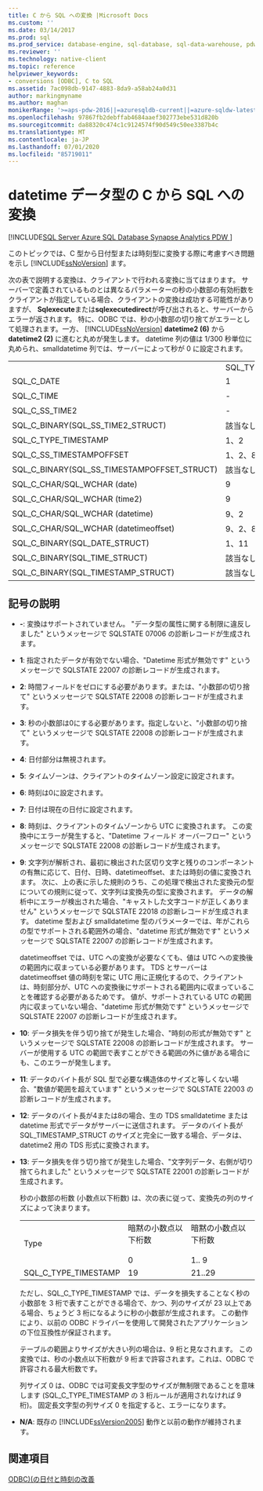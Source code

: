 ```yaml
---
title: C から SQL への変換 |Microsoft Docs
ms.custom: ''
ms.date: 03/14/2017
ms.prod: sql
ms.prod_service: database-engine, sql-database, sql-data-warehouse, pdw
ms.reviewer: ''
ms.technology: native-client
ms.topic: reference
helpviewer_keywords:
- conversions [ODBC], C to SQL
ms.assetid: 7ac098db-9147-4883-8da9-a58ab24a0d31
author: markingmyname
ms.author: maghan
monikerRange: '>=aps-pdw-2016||=azuresqldb-current||=azure-sqldw-latest||>=sql-server-2016||=sqlallproducts-allversions||>=sql-server-linux-2017||=azuresqldb-mi-current'
ms.openlocfilehash: 97867fb2debffab4684aaef302773ebe531d820b
ms.sourcegitcommit: da88320c474c1c9124574f90d549c50ee3387b4c
ms.translationtype: MT
ms.contentlocale: ja-JP
ms.lasthandoff: 07/01/2020
ms.locfileid: "85719011"
---
```

# <a name="datetime-data-type-conversions-from-c-to-sql"></a>datetime データ型の C から SQL への変換
[!INCLUDE[SQL Server Azure SQL Database Synapse Analytics PDW ](../../includes/applies-to-version/sql-asdb-asdbmi-asdw-pdw.md)]

  このトピックでは、C 型から日付型または時刻型に変換する際に考慮すべき問題を示し [!INCLUDE[ssNoVersion](../../includes/ssnoversion-md.md)] ます。  
  
 次の表で説明する変換は、クライアントで行われる変換に当てはまります。 サーバーで定義されているものとは異なるパラメーターの秒の小数部の有効桁数をクライアントが指定している場合、クライアントの変換は成功する可能性がありますが、 **Sqlexecute**または**sqlexecutedirect**が呼び出されると、サーバーからエラーが返されます。 特に、ODBC では、秒の小数部の切り捨てがエラーとして処理されます。一方、 [!INCLUDE[ssNoVersion](../../includes/ssnoversion-md.md)] **datetime2 (6)** から**datetime2 (2)** に進むと丸めが発生します。 datetime 列の値は 1/300 秒単位に丸められ、smalldatetime 列では、サーバーによって秒が 0 に設定されます。  
  
|||||||||  
|-|-|-|-|-|-|-|-|  
||SQL_TYPE_DATE|SQL_TYPE_TIME|SQL_SS_TIME2|SQL_TYPE_TIMESTAMP|SQL_SS_TIMSTAMPOFFSET|SQL_CHAR|SQL_WCHAR|  
|SQL_C_DATE|1|-|-|1、6|1、5、6|1、13|1、13|  
|SQL_C_TIME|-|1|1|1、7|1、5、7|1、13|1、13|  
|SQL_C_SS_TIME2|-|1、3|1、10|1、7|1、5、7|1、13|1、13|  
|SQL_C_BINARY(SQL_SS_TIME2_STRUCT)|該当なし|該当なし|1、10、11|該当なし|該当なし|該当なし|該当なし|  
|SQL_C_TYPE_TIMESTAMP|1、2|1、3、4|1、4、10|1、10|1、5、10|1、13|1、13|  
|SQL_C_SS_TIMESTAMPOFFSET|1、2、8|1、3、4、8|1、4、8、10|1、8、10|1、10|1、13|1、13|  
|SQL_C_BINARY(SQL_SS_TIMESTAMPOFFSET_STRUCT)|該当なし|該当なし|該当なし|該当なし|1、10、11|該当なし|該当なし|  
|SQL_C_CHAR/SQL_WCHAR (date)|9|9|9|9、6|9、5、6|該当なし|該当なし|  
|SQL_C_CHAR/SQL_WCHAR (time2)|9|9、3|9、10|9、7、10|9、5、7、10|該当なし|該当なし|  
|SQL_C_CHAR/SQL_WCHAR (datetime)|9、2|9、3、4|9、4、10|9、10|9、5、10|該当なし|該当なし|  
|SQL_C_CHAR/SQL_WCHAR (datetimeoffset)|9、2、8|9、3、4、8|9、4、8、10|9、8、10|9、10|該当なし|該当なし|  
|SQL_C_BINARY(SQL_DATE_STRUCT)|1、11|該当なし|該当なし|該当なし|該当なし|該当なし|該当なし|  
|SQL_C_BINARY(SQL_TIME_STRUCT)|該当なし|該当なし|該当なし|該当なし|該当なし|該当なし|該当なし|  
|SQL_C_BINARY(SQL_TIMESTAMP_STRUCT)|該当なし|該当なし|該当なし|該当なし|該当なし|該当なし|該当なし|  
  
## <a name="key-to-symbols"></a>記号の説明  
  
-   **-**: 変換はサポートされていません。 "データ型の属性に関する制限に違反しました" というメッセージで SQLSTATE 07006 の診断レコードが生成されます。  
  
-   **1**: 指定されたデータが有効でない場合、"Datetime 形式が無効です" というメッセージで SQLSTATE 22007 の診断レコードが生成されます。  
  
-   **2**: 時間フィールドをゼロにする必要があります。または、"小数部の切り捨て" というメッセージで SQLSTATE 22008 の診断レコードが生成されます。  
  
-   **3**: 秒の小数部は0にする必要があります。指定しないと、"小数部の切り捨て" というメッセージで SQLSTATE 22008 の診断レコードが生成されます。  
  
-   **4**: 日付部分は無視されます。  
  
-   **5**: タイムゾーンは、クライアントのタイムゾーン設定に設定されます。  
  
-   **6**: 時刻は0に設定されます。  
  
-   **7**: 日付は現在の日付に設定されます。  
  
-   **8**: 時刻は、クライアントのタイムゾーンから UTC に変換されます。 この変換中にエラーが発生すると、"Datetime フィールド オーバーフロー" というメッセージで SQLSTATE 22008 の診断レコードが生成されます。  
  
-   **9**: 文字列が解析され、最初に検出された区切り文字と残りのコンポーネントの有無に応じて、日付、日時、datetimeoffset、または時刻の値に変換されます。 次に、上の表に示した規則のうち、この処理で検出された変換元の型についての規則に従って、文字列は変換先の型に変換されます。 データの解析中にエラーが検出された場合、"キャストした文字コードが正しくありません" というメッセージで SQLSTATE 22018 の診断レコードが生成されます。 datetime 型および smalldatetime 型のパラメーターでは、年がこれらの型でサポートされる範囲外の場合、"datetime 形式が無効です" というメッセージで SQLSTATE 22007 の診断レコードが生成されます。  
  
     datetimeoffset では、UTC への変換が必要なくても、値は UTC への変換後の範囲内に収まっている必要があります。 TDS とサーバーは datetimeoffset 値の時刻を常に UTC 用に正規化するので、クライアントは、時刻部分が、UTC への変換後にサポートされる範囲内に収まっていることを確認する必要があるためです。 値が、サポートされている UTC の範囲内に収まっていない場合、"datetime 形式が無効です" というメッセージで SQLSTATE 22007 の診断レコードが生成されます。  
  
-   **10**: データ損失を伴う切り捨てが発生した場合、"時刻の形式が無効です" というメッセージで SQLSTATE 22008 の診断レコードが生成されます。 サーバーが使用する UTC の範囲で表すことができる範囲の外に値がある場合にも、このエラーが発生します。  
  
-   **11**: データのバイト長が SQL 型で必要な構造体のサイズと等しくない場合、"数値が範囲を超えています" というメッセージで SQLSTATE 22003 の診断レコードが生成されます。  
  
-   **12**: データのバイト長が4または8の場合、生の TDS smalldatetime または datetime 形式でデータがサーバーに送信されます。 データのバイト長が SQL_TIMESTAMP_STRUCT のサイズと完全に一致する場合、データは、datetime2 用の TDS 形式に変換されます。  
  
-   **13**: データ損失を伴う切り捨てが発生した場合、"文字列データ、右側が切り捨てられました" というメッセージで SQLSTATE 22001 の診断レコードが生成されます。  
  
     秒の小数部の桁数 (小数点以下桁数) は、次の表に従って、変換先の列のサイズによって決まります。  
  
    ||||  
    |-|-|-|  
    |Type|暗黙の小数点以下桁数<br /><br /> 0|暗黙の小数点以下桁数<br /><br /> 1.. 9|  
    |SQL_C_TYPE_TIMESTAMP|19|21..29|  
  
     ただし、SQL_C_TYPE_TIMESTAMP では、データを損失することなく秒の小数部を 3 桁で表すことができる場合で、かつ、列のサイズが 23 以上である場合、ちょうど 3 桁になるように秒の小数部が生成されます。 この動作により、以前の ODBC ドライバーを使用して開発されたアプリケーションの下位互換性が保証されます。  
  
     テーブルの範囲よりサイズが大きい列の場合は、9 桁と見なされます。 この変換では、秒の小数点以下桁数が 9 桁まで許容されます。これは、ODBC で許容される最大桁数です。  
  
     列サイズ 0 は、ODBC では可変長文字型のサイズが無制限であることを意味します (SQL_C_TYPE_TIMESTAMP の 3 桁ルールが適用されなければ 9 桁)。 固定長文字型の列サイズ 0 を指定すると、エラーになります。  
  
-   **N/A**: 既存の [!INCLUDE[ssVersion2005](../../includes/ssversion2005-md.md)] 動作と以前の動作が維持されます。  
  
## <a name="see-also"></a>関連項目  
 [ODBC&#41;&#40;の日付と時刻の改善](../../relational-databases/native-client-odbc-date-time/date-and-time-improvements-odbc.md)  
  
  
